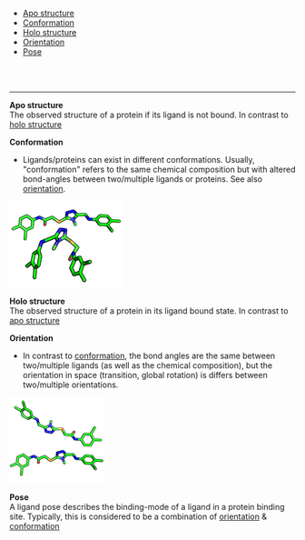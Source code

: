 - [Apo structure](#apostructure)
- [Conformation](#conformation)
- [Holo structure](#holostructure)
- [Orientation](#orientation)
- [Pose](#pose)


<br>
<br>
<hr>

<a id='apostructure'></a>
**Apo structure**    
The observed structure of a protein if its ligand is not bound. In contrast to [holo structure](#holostructure)

<a id='conformation'></a>
**Conformation**    

- Ligands/proteins can exist in different conformations. Usually, "conformation" refers to the same chemical composition but with altered bond-angles between two/multiple ligands or proteins. See also [orientation](#orientation).

![ligand conformation](./images/ligand_conformation.png)


<a id='holostructure'></a>
**Holo structure**    
The observed structure of a protein in its ligand bound state. In contrast to [apo structure](#apostructure)


<a id='orientation'></a>
**Orientation**

- In contrast to [conformation](#conformation), the bond angles are the same between two/multiple ligands (as well as the chemical composition), but the orientation in space (transition, global rotation) is differs between two/multiple orientations.

![ligand orientation](./images/ligand_orientation.png)


<a id='pose'></a>
**Pose**  
A ligand pose describes the binding-mode of a ligand in a protein binding site. Typically, this is considered to be a combination of [orientation](#orientation) & [conformation](#conformation)